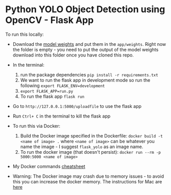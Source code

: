 # Python YOLO Object Detection using OpenCV - Flask App

To run this locally:
* Download the [model weights](https://pjreddie.com/media/files/yolov3.weights) and put them in the `app/weights`. Right now the folder is empty - you need to put the output of the model weights download into this folder once you have cloned this repo. 

* In the terminal:
	 1. run the package dependencies `pip install -r requirements.txt`
	 2. We want to run the flask app in development mode so run the following `export FLASK_ENV=development`
	 3. `export FLASK_APP=run.py`
	 4. To run the flask app `flask run`

 * Go to `http://127.0.0.1:5000/uploadfile` to use the flask app
 * Run `Ctrl+ C` in the terminal to kill the flask app

 * To run this via Docker:
	 1. Build the Docker image specified in the Dockerfile: `docker build -t <name of image> .` where `<name of image>` can be whatever you name the image - I suggest `flask_yolo` as an image name. 
	 2. To run the docker image (that doesn't persist): `docker run --rm -p 5000:5000 <name of image>`

* My Docker commands [cheatsheet](https://paper.dropbox.com/doc/Docker-Commands--BK5FqijlQtJSRvllC_T_AG2PAg-IL47J9mwFMg67Lmn0vKaC)
* Warning: The Docker image may crash due to memory issues - to avoid this you can increase the docker memory. The instructions for Mac are [here](https://docs.docker.com/docker-for-mac/#:~:text=Memory%3A%20By%20default%2C%20Docker%20Desktop,swap%20file%20size%20as%20needed.)